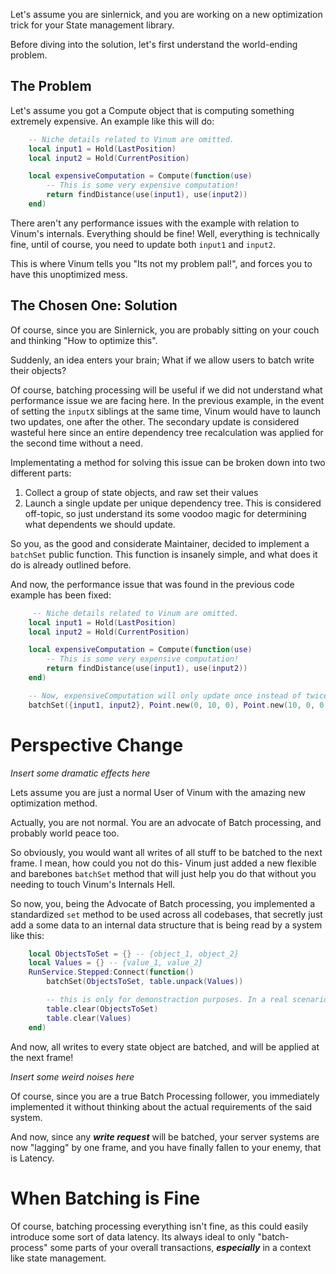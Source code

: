 <!-- title: Why Batch Processing Matters -->
Let's assume you are sinlernick, and you are working on a new optimization trick for your State management library. 

Before diving into the solution, let's first understand the world-ending problem.

## The Problem
Let's assume you got a Compute object that is computing something extremely expensive. An example like this will do:
```lua
    -- Niche details related to Vinum are omitted.
    local input1 = Hold(LastPosition)
    local input2 = Hold(CurrentPosition)

    local expensiveComputation = Compute(function(use)
        -- This is some very expensive computation!
        return findDistance(use(input1), use(input2))
    end)
```

There aren't any performance issues with the example with relation to Vinum's internals. Everything should be fine! Well, everything is technically fine, until of course, you need to update both `input1` and `input2`.

This is where Vinum tells you "Its not my problem pal!", and forces you to have this unoptimized mess.

## The Chosen One: Solution
Of course, since you are Sinlernick, you are probably sitting on your couch and thinking "How to optimize this". 

Suddenly, an idea enters your brain; What if we allow users to batch write their objects? 

Of course, batching processing will be useful if we did not understand what performance issue we are facing here. In the previous example, in the event of setting the `inputX` siblings at the same time, Vinum would have to launch two updates, one after the other. The secondary update is considered wasteful here since an entire dependency tree recalculation was applied for the second time without a need.

Implementating a method for solving this issue can be broken down into two different parts:
1. Collect a group of state objects, and raw set their values
2. Launch a single update per unique dependency tree. This is considered off-topic, so just understand its some voodoo magic for determining what dependents we should update.

So you, as the good and considerate Maintainer, decided to implement a `batchSet` public function. This function is insanely simple, and what does it do is already outlined before.

And now, the performance issue that was found in the previous code example has been fixed:
```lua
     -- Niche details related to Vinum are omitted.
    local input1 = Hold(LastPosition)
    local input2 = Hold(CurrentPosition)

    local expensiveComputation = Compute(function(use)
        -- This is some very expensive computation!
        return findDistance(use(input1), use(input2))
    end)

    -- Now, expensiveComputation will only update once instead of twice!
    batchSet({input1, input2}, Point.new(0, 10, 0), Point.new(10, 0, 0))
```

# Perspective Change
*Insert some dramatic effects here*

Lets assume you are just a normal User of Vinum with the amazing new optimization method. 

Actually, you are not normal. You are an advocate of Batch processing, and probably world peace too.

So obviously, you would want all writes of all stuff to be batched to the next frame. I mean, how could you not do this- Vinum just added a new flexible and barebones `batchSet` method that will just help you do that without you needing to touch Vinum's Internals Hell.

So now, you, being the Advocate of Batch processing, you implemented a standardized `set` method to be used across all codebases, that secretly just add a some data to an internal data structure that is being read by a system like this:
```lua
    local ObjectsToSet = {} -- {object_1, object_2}
    local Values = {} -- {value_1, value_2}
    RunService.Stepped:Connect(function()
        batchSet(ObjectsToSet, table.unpack(Values))

        -- this is only for demonstraction purposes. In a real scenario, this could be optimized by a lot.
        table.clear(ObjectsToSet)
        table.clear(Values)
    end)
```

And now, all writes to every state object are batched, and will be applied at the next frame!

*Insert some weird noises here*

Of course, since you are a true Batch Processing follower, you immediately implemented it without thinking about the actual requirements of the said system.

And now, since any ***write request*** will be batched, your server systems are now "lagging" by one frame, and you have finally fallen to your enemy, that is Latency.


# When Batching is Fine

Of course, batching processing everything isn't fine, as this could easily introduce some sort of data latency. Its always ideal to only "batch-process" some parts of your overall transactions, ***especially*** in a context like state management. 